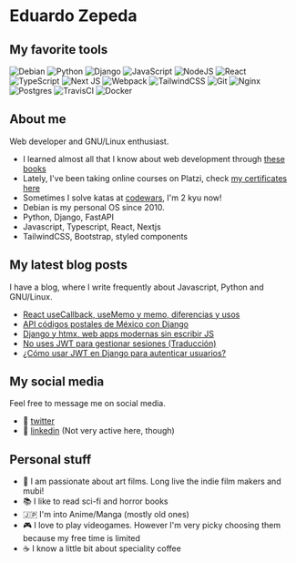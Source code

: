 # Eduardo Zepeda

## My favorite tools

[]()<img alt="Debian" src="https://img.shields.io/badge/Debian-D70A53?style=for-the-badge&logo=debian&logoColor=white" />
<img alt="Python" src="https://img.shields.io/badge/python-%2314354C.svg?&style=for-the-badge&logo=python&logoColor=white"/>
<img alt="Django" src="https://img.shields.io/badge/django-%23092E20.svg?&style=for-the-badge&logo=django&logoColor=white"/>
<img alt="JavaScript" src="https://img.shields.io/badge/javascript-%23323330.svg?&style=for-the-badge&logo=javascript&logoColor=%23F7DF1E"/>
<img alt="NodeJS" src="https://img.shields.io/badge/node.js-%2343853D.svg?&style=for-the-badge&logo=node.js&logoColor=white"/>
<img alt="React" src="https://img.shields.io/badge/react-%2320232a.svg?&style=for-the-badge&logo=react&logoColor=%2361DAFB"/>
<img alt="TypeScript" src="https://img.shields.io/badge/typescript-%23007ACC.svg?&style=for-the-badge&logo=typescript&logoColor=white"/>
<img alt="Next JS" src="https://img.shields.io/badge/nextjs-%23000000.svg?&style=for-the-badge&logo=next.js&logoColor=white"/>
<img alt="Webpack" src="https://img.shields.io/badge/webpack-%238DD6F9.svg?&style=for-the-badge&logo=webpack&logoColor=black" />
<img alt="TailwindCSS" src="https://img.shields.io/badge/tailwindcss-%2338B2AC.svg?&style=for-the-badge&logo=tailwind-css&logoColor=white"/>
<img alt="Git" src="https://img.shields.io/badge/git-%23F05033.svg?&style=for-the-badge&logo=git&logoColor=white"/>
<img alt="Nginx" src="https://img.shields.io/badge/nginx-%23009639.svg?&style=for-the-badge&logo=nginx&logoColor=white"/>
<img alt="Postgres" src ="https://img.shields.io/badge/postgres-%23316192.svg?&style=for-the-badge&logo=postgresql&logoColor=white"/>
<img alt="TravisCI" src="https://img.shields.io/badge/travisci-%232B2F33.svg?&style=for-the-badge&logo=travis&logoColor=white"/>
<img alt="Docker" src="https://img.shields.io/badge/docker-%230db7ed.svg?&style=for-the-badge&logo=docker&logoColor=white"/>

## About me

Web developer and GNU/Linux enthusiast.
  - I learned almost all that I know about web development through [these books][books]
  - Lately, I've been taking online courses on Platzi, check [my certificates here][certificates] 
  - Sometimes I solve katas at [codewars][codewars], I'm 2 kyu now!
  - Debian is my personal OS since 2010.
  - Python, Django, FastAPI
  - Javascript, Typescript, React, Nextjs
  - TailwindCSS, Bootstrap, styled components

## My latest blog posts

I have a blog, where I write frequently about Javascript, Python and GNU/Linux.

<!-- BLOG-POST-LIST:START -->
- [React useCallback, useMemo y memo, diferencias y usos](https://coffeebytes.dev/react-usecallback-usememo-y-memo-diferencias-y-usos/)
- [API códigos postales de México con Django](https://coffeebytes.dev/api-codigos-postales-de-mexico-con-django/)
- [Django y htmx, web apps modernas sin escribir JS](https://coffeebytes.dev/django-y-htmx-web-apps-modernas-sin-escribir-js/)
- [No uses JWT para gestionar sesiones (Traducción)](https://coffeebytes.dev/no-uses-jwt-para-gestionar-sesiones-traduccion/)
- [¿Cómo usar JWT en Django para autenticar usuarios?](https://coffeebytes.dev/como-usar-jwt-en-django-para-autenticar-usuarios/)
<!-- BLOG-POST-LIST:END -->

## My social media

Feel free to message me on social media. 

  - :speech_balloon: [twitter][twitter]
  - :anger: [linkedin][linkedin] (Not very active here, though)

## Personal stuff

  - :movie_camera: I am passionate about art films. Long live the indie film makers and mubi!
  - :books: I like to read sci-fi and horror books
  - :jp: I'm into Anime/Manga (mostly old ones)
  - :video_game: I love to play videogames. However I'm very picky choosing them because my free time is limited
  - :coffee: I know a little bit about speciality coffee

[books]: https://coffeebytes.dev/en/books-ive-read-and-reviews/ "I wrote a few reviews about them"
[certificates]: https://platzi.com/@eduardo-zepeda/
[codewars]: https://www.codewars.com/users/EduardoZepeda
[website]: https://coffeebytes.dev
[twitter]: https://twitter.com/hello_wired
[linkedin]: https://linkedin.com/in/eduardomzepeda